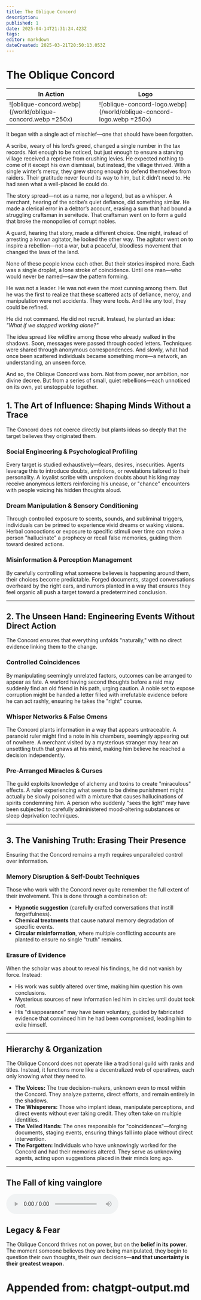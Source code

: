```yaml
---
title: The Oblique Concord
description: 
published: 1
date: 2025-04-14T21:31:24.423Z
tags: 
editor: markdown
dateCreated: 2025-03-21T20:50:13.053Z
---
```


# The Oblique Concord
| In Action | Logo |
| --- | --- |
| ![oblique-concord.webp](/world/oblique-concord.webp =250x)|![oblique-concord-logo.webp](/world/oblique-concord-logo.webp =250x)|

It began with a single act of mischief—one that should have been forgotten.

A scribe, weary of his lord’s greed, changed a single number in the tax records. Not enough to be noticed, but just enough to ensure a starving village received a reprieve from crushing levies. He expected nothing to come of it except his own dismissal, but instead, the village thrived. With a single winter’s mercy, they grew strong enough to defend themselves from raiders. Their gratitude never found its way to him, but it didn’t need to. He had seen what a well-placed lie could do.

The story spread—not as a name, nor a legend, but as a whisper. A merchant, hearing of the scribe’s quiet defiance, did something similar. He made a clerical error in a debtor’s account, erasing a sum that had bound a struggling craftsman in servitude. That craftsman went on to form a guild that broke the monopolies of corrupt nobles.

A guard, hearing that story, made a different choice. One night, instead of arresting a known agitator, he looked the other way. The agitator went on to inspire a rebellion—not a war, but a peaceful, bloodless movement that changed the laws of the land.

None of these people knew each other. But their stories inspired more. Each was a single droplet, a lone stroke of coincidence. Until one man—who would never be named—saw the pattern forming.

He was not a leader. He was not even the most cunning among them. But he was the first to realize that these scattered acts of defiance, mercy, and manipulation were not accidents. They were tools. And like any tool, they could be refined.

He did not command. He did not recruit. Instead, he planted an idea:  
*"What if we stopped working alone?"*

The idea spread like wildfire among those who already walked in the shadows. Soon, messages were passed through coded letters. Techniques were shared through anonymous correspondences. And slowly, what had once been scattered individuals became something more—a network, an understanding, an unseen force.

And so, the Oblique Concord was born. Not from power, nor ambition, nor divine decree. But from a series of small, quiet rebellions—each unnoticed on its own, yet unstoppable together.


## 1. The Art of Influence: Shaping Minds Without a Trace  
The Concord does not coerce directly but plants ideas so deeply that the target believes they originated them.

### Social Engineering & Psychological Profiling  
Every target is studied exhaustively—fears, desires, insecurities. Agents leverage this to introduce doubts, ambitions, or revelations tailored to their personality. A loyalist scribe with unspoken doubts about his king may receive anonymous letters reinforcing his unease, or "chance" encounters with people voicing his hidden thoughts aloud.

### Dream Manipulation & Sensory Conditioning  
Through controlled exposure to scents, sounds, and subliminal triggers, individuals can be primed to experience vivid dreams or waking visions. Herbal concoctions or exposure to specific stimuli over time can make a person "hallucinate" a prophecy or recall false memories, guiding them toward desired actions.

### Misinformation & Perception Management  
By carefully controlling what someone believes is happening around them, their choices become predictable. Forged documents, staged conversations overheard by the right ears, and rumors planted in a way that ensures they feel organic all push a target toward a predetermined conclusion.

---

## 2. The Unseen Hand: Engineering Events Without Direct Action  
The Concord ensures that everything unfolds "naturally," with no direct evidence linking them to the change.

### Controlled Coincidences  
By manipulating seemingly unrelated factors, outcomes can be arranged to appear as fate. A warlord having second thoughts before a raid may suddenly find an old friend in his path, urging caution. A noble set to expose corruption might be handed a letter filled with irrefutable evidence before he can act rashly, ensuring he takes the "right" course.

### Whisper Networks & False Omens  
The Concord plants information in a way that appears untraceable. A paranoid ruler might find a note in his chambers, seemingly appearing out of nowhere. A merchant visited by a mysterious stranger may hear an unsettling truth that gnaws at his mind, making him believe he reached a decision independently.

### Pre-Arranged Miracles & Curses  
The guild exploits knowledge of alchemy and toxins to create "miraculous" effects. A ruler experiencing what seems to be divine punishment might actually be slowly poisoned with a mixture that causes hallucinations of spirits condemning him. A person who suddenly "sees the light" may have been subjected to carefully administered mood-altering substances or sleep deprivation techniques.

---

## 3. The Vanishing Truth: Erasing Their Presence  
Ensuring that the Concord remains a myth requires unparalleled control over information.

### Memory Disruption & Self-Doubt Techniques  
Those who work with the Concord never quite remember the full extent of their involvement. This is done through a combination of:  
- **Hypnotic suggestion** (carefully crafted conversations that instill forgetfulness).  
- **Chemical treatments** that cause natural memory degradation of specific events.  
- **Circular misinformation**, where multiple conflicting accounts are planted to ensure no single "truth" remains.  

### Erasure of Evidence  
When the scholar was about to reveal his findings, he did not vanish by force. Instead:  
- His work was subtly altered over time, making him question his own conclusions.  
- Mysterious sources of new information led him in circles until doubt took root.  
- His "disappearance" may have been voluntary, guided by fabricated evidence that convinced him he had been compromised, leading him to exile himself.  

---

## Hierarchy & Organization  
The Oblique Concord does not operate like a traditional guild with ranks and titles. Instead, it functions more like a decentralized web of operatives, each only knowing what they need to.

- **The Voices:** The true decision-makers, unknown even to most within the Concord. They analyze patterns, direct efforts, and remain entirely in the shadows.  
- **The Whisperers:** Those who implant ideas, manipulate perceptions, and direct events without ever taking credit. They often take on multiple identities.  
- **The Veiled Hands:** The ones responsible for "coincidences"—forging documents, staging events, ensuring things fall into place without direct intervention.  
- **The Forgotten:** Individuals who have unknowingly worked for the Concord and had their memories altered. They serve as unknowing agents, acting upon suggestions placed in their minds long ago.  

---

## The Fall of king vainglore

<audio controls="1" controlslist="noplaybackrate" src="/music/the_fall_of_king_vainglore.mp3"></audio>

## Legacy & Fear  
The Oblique Concord thrives not on power, but on the **belief in its power**. The moment someone believes they are being manipulated, they begin to question their own thoughts, their own decisions—**and that uncertainty is their greatest weapon.**

# Appended from: chatgpt-output.md
